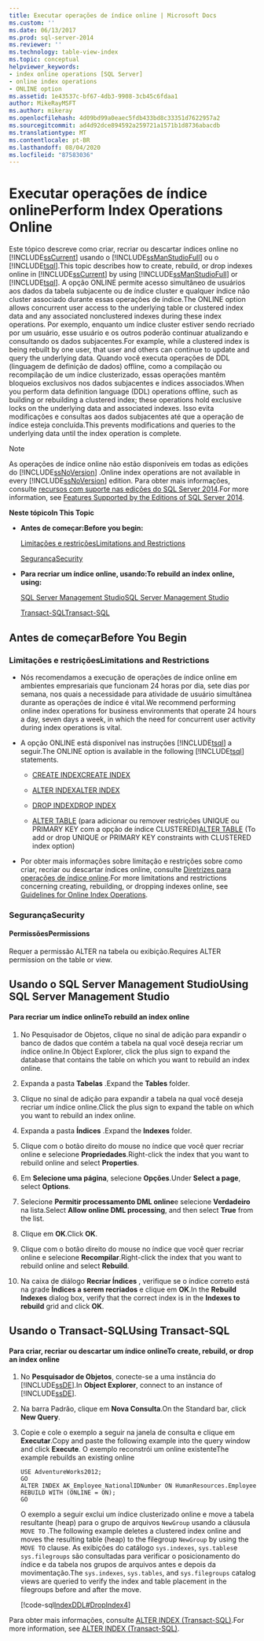 ```yaml
---
title: Executar operações de índice online | Microsoft Docs
ms.custom: ''
ms.date: 06/13/2017
ms.prod: sql-server-2014
ms.reviewer: ''
ms.technology: table-view-index
ms.topic: conceptual
helpviewer_keywords:
- index online operations [SQL Server]
- online index operations
- ONLINE option
ms.assetid: 1e43537c-bf67-4db3-9908-3cb45c6fdaa1
author: MikeRayMSFT
ms.author: mikeray
ms.openlocfilehash: 4d09bd99a0eaec5fdb433bd8c33351d7622957a2
ms.sourcegitcommit: ad4d92dce894592a259721a1571b1d8736abacdb
ms.translationtype: MT
ms.contentlocale: pt-BR
ms.lasthandoff: 08/04/2020
ms.locfileid: "87583036"
---
```

# <a name="perform-index-operations-online"></a><span data-ttu-id="93e93-102">Executar operações de índice online</span><span class="sxs-lookup"><span data-stu-id="93e93-102">Perform Index Operations Online</span></span>
  <span data-ttu-id="93e93-103">Este tópico descreve como criar, recriar ou descartar índices online no [!INCLUDE[ssCurrent](../../includes/sscurrent-md.md)] usando o [!INCLUDE[ssManStudioFull](../../includes/ssmanstudiofull-md.md)] ou o [!INCLUDE[tsql](../../includes/tsql-md.md)].</span><span class="sxs-lookup"><span data-stu-id="93e93-103">This topic describes how to create, rebuild, or drop indexes online in [!INCLUDE[ssCurrent](../../includes/sscurrent-md.md)] by using [!INCLUDE[ssManStudioFull](../../includes/ssmanstudiofull-md.md)] or [!INCLUDE[tsql](../../includes/tsql-md.md)].</span></span> <span data-ttu-id="93e93-104">A opção ONLINE permite acesso simultâneo de usuários aos dados da tabela subjacente ou de índice cluster e qualquer índice não cluster associado durante essas operações de índice.</span><span class="sxs-lookup"><span data-stu-id="93e93-104">The ONLINE option allows concurrent user access to the underlying table or clustered index data and any associated nonclustered indexes during these index operations.</span></span> <span data-ttu-id="93e93-105">Por exemplo, enquanto um índice cluster estiver sendo recriado por um usuário, esse usuário e os outros poderão continuar atualizando e consultando os dados subjacentes.</span><span class="sxs-lookup"><span data-stu-id="93e93-105">For example, while a clustered index is being rebuilt by one user, that user and others can continue to update and query the underlying data.</span></span> <span data-ttu-id="93e93-106">Quando você executa operações de DDL (linguagem de definição de dados) offline, como a compilação ou recompilação de um índice clusterizado, essas operações mantêm bloqueios exclusivos nos dados subjacentes e índices associados.</span><span class="sxs-lookup"><span data-stu-id="93e93-106">When you perform data definition language (DDL) operations offline, such as building or rebuilding a clustered index; these operations hold exclusive locks on the underlying data and associated indexes.</span></span> <span data-ttu-id="93e93-107">Isso evita modificações e consultas aos dados subjacentes até que a operação de índice esteja concluída.</span><span class="sxs-lookup"><span data-stu-id="93e93-107">This prevents modifications and queries to the underlying data until the index operation is complete.</span></span>  
  
> [!NOTE]  
>  <span data-ttu-id="93e93-108">As operações de índice online não estão disponíveis em todas as edições do [!INCLUDE[ssNoVersion](../../includes/ssnoversion-md.md)] .</span><span class="sxs-lookup"><span data-stu-id="93e93-108">Online index operations are not available in every [!INCLUDE[ssNoVersion](../../includes/ssnoversion-md.md)] edition.</span></span> <span data-ttu-id="93e93-109">Para obter mais informações, consulte [recursos com suporte nas edições do SQL Server 2014](../../getting-started/features-supported-by-the-editions-of-sql-server-2014.md).</span><span class="sxs-lookup"><span data-stu-id="93e93-109">For more information, see [Features Supported by the Editions of SQL Server 2014](../../getting-started/features-supported-by-the-editions-of-sql-server-2014.md).</span></span>  
  
 <span data-ttu-id="93e93-110">**Neste tópico**</span><span class="sxs-lookup"><span data-stu-id="93e93-110">**In This Topic**</span></span>  
  
-   <span data-ttu-id="93e93-111">**Antes de começar:**</span><span class="sxs-lookup"><span data-stu-id="93e93-111">**Before you begin:**</span></span>  
  
     [<span data-ttu-id="93e93-112">Limitações e restrições</span><span class="sxs-lookup"><span data-stu-id="93e93-112">Limitations and Restrictions</span></span>](#Restrictions)  
  
     [<span data-ttu-id="93e93-113">Segurança</span><span class="sxs-lookup"><span data-stu-id="93e93-113">Security</span></span>](#Security)  
  
-   <span data-ttu-id="93e93-114">**Para recriar um índice online, usando:**</span><span class="sxs-lookup"><span data-stu-id="93e93-114">**To rebuild an index online, using:**</span></span>  
  
     [<span data-ttu-id="93e93-115">SQL Server Management Studio</span><span class="sxs-lookup"><span data-stu-id="93e93-115">SQL Server Management Studio</span></span>](#SSMSProcedure)  
  
     [<span data-ttu-id="93e93-116">Transact-SQL</span><span class="sxs-lookup"><span data-stu-id="93e93-116">Transact-SQL</span></span>](#TsqlProcedure)  
  
##  <a name="before-you-begin"></a><a name="BeforeYouBegin"></a> <span data-ttu-id="93e93-117">Antes de começar</span><span class="sxs-lookup"><span data-stu-id="93e93-117">Before You Begin</span></span>  
  
###  <a name="limitations-and-restrictions"></a><a name="Restrictions"></a> <span data-ttu-id="93e93-118">Limitações e restrições</span><span class="sxs-lookup"><span data-stu-id="93e93-118">Limitations and Restrictions</span></span>  
  
-   <span data-ttu-id="93e93-119">Nós recomendamos a execução de operações de índice online em ambientes empresariais que funcionam 24 horas por dia, sete dias por semana, nos quais a necessidade para atividade de usuário simultânea durante as operações de índice é vital.</span><span class="sxs-lookup"><span data-stu-id="93e93-119">We recommend performing online index operations for business environments that operate 24 hours a day, seven days a week, in which the need for concurrent user activity during index operations is vital.</span></span>  
  
-   <span data-ttu-id="93e93-120">A opção ONLINE está disponível nas instruções [!INCLUDE[tsql](../../includes/tsql-md.md)] a seguir.</span><span class="sxs-lookup"><span data-stu-id="93e93-120">The ONLINE option is available in the following [!INCLUDE[tsql](../../includes/tsql-md.md)] statements.</span></span>  
  
    -   [<span data-ttu-id="93e93-121">CREATE INDEX</span><span class="sxs-lookup"><span data-stu-id="93e93-121">CREATE INDEX</span></span>](/sql/t-sql/statements/create-index-transact-sql)  
  
    -   [<span data-ttu-id="93e93-122">ALTER INDEX</span><span class="sxs-lookup"><span data-stu-id="93e93-122">ALTER INDEX</span></span>](/sql/t-sql/statements/alter-index-transact-sql)  
  
    -   [<span data-ttu-id="93e93-123">DROP INDEX</span><span class="sxs-lookup"><span data-stu-id="93e93-123">DROP INDEX</span></span>](/sql/t-sql/statements/drop-index-transact-sql)  
  
    -   <span data-ttu-id="93e93-124">[ALTER TABLE](/sql/t-sql/statements/alter-table-transact-sql) (para adicionar ou remover restrições UNIQUE ou PRIMARY KEY com a opção de índice CLUSTERED)</span><span class="sxs-lookup"><span data-stu-id="93e93-124">[ALTER TABLE](/sql/t-sql/statements/alter-table-transact-sql) (To add or drop UNIQUE or PRIMARY KEY constraints with CLUSTERED index option)</span></span>  
  
-   <span data-ttu-id="93e93-125">Por obter mais informações sobre limitação e restrições sobre como criar, recriar ou descartar índices online, consulte [Diretrizes para operações de índice online](guidelines-for-online-index-operations.md).</span><span class="sxs-lookup"><span data-stu-id="93e93-125">For more limitations and restrictions concerning creating, rebuilding, or dropping indexes online, see [Guidelines for Online Index Operations](guidelines-for-online-index-operations.md).</span></span>  
  
###  <a name="security"></a><a name="Security"></a> <span data-ttu-id="93e93-126">Segurança</span><span class="sxs-lookup"><span data-stu-id="93e93-126">Security</span></span>  
  
####  <a name="permissions"></a><a name="Permissions"></a> <span data-ttu-id="93e93-127">Permissões</span><span class="sxs-lookup"><span data-stu-id="93e93-127">Permissions</span></span>  
 <span data-ttu-id="93e93-128">Requer a permissão ALTER na tabela ou exibição.</span><span class="sxs-lookup"><span data-stu-id="93e93-128">Requires ALTER permission on the table or view.</span></span>  
  
##  <a name="using-sql-server-management-studio"></a><a name="SSMSProcedure"></a> <span data-ttu-id="93e93-129">Usando o SQL Server Management Studio</span><span class="sxs-lookup"><span data-stu-id="93e93-129">Using SQL Server Management Studio</span></span>  
  
#### <a name="to-rebuild-an-index-online"></a><span data-ttu-id="93e93-130">Para recriar um índice online</span><span class="sxs-lookup"><span data-stu-id="93e93-130">To rebuild an index online</span></span>  
  
1.  <span data-ttu-id="93e93-131">No Pesquisador de Objetos, clique no sinal de adição para expandir o banco de dados que contém a tabela na qual você deseja recriar um índice online.</span><span class="sxs-lookup"><span data-stu-id="93e93-131">In Object Explorer, click the plus sign to expand the database that contains the table on which you want to rebuild an index online.</span></span>  
  
2.  <span data-ttu-id="93e93-132">Expanda a pasta **Tabelas** .</span><span class="sxs-lookup"><span data-stu-id="93e93-132">Expand the **Tables** folder.</span></span>  
  
3.  <span data-ttu-id="93e93-133">Clique no sinal de adição para expandir a tabela na qual você deseja recriar um índice online.</span><span class="sxs-lookup"><span data-stu-id="93e93-133">Click the plus sign to expand the table on which you want to rebuild an index online.</span></span>  
  
4.  <span data-ttu-id="93e93-134">Expanda a pasta **Índices** .</span><span class="sxs-lookup"><span data-stu-id="93e93-134">Expand the **Indexes** folder.</span></span>  
  
5.  <span data-ttu-id="93e93-135">Clique com o botão direito do mouse no índice que você quer recriar online e selecione **Propriedades**.</span><span class="sxs-lookup"><span data-stu-id="93e93-135">Right-click the index that you want to rebuild online and select **Properties**.</span></span>  
  
6.  <span data-ttu-id="93e93-136">Em **Selecione uma página**, selecione **Opções**.</span><span class="sxs-lookup"><span data-stu-id="93e93-136">Under **Select a page**, select **Options**.</span></span>  
  
7.  <span data-ttu-id="93e93-137">Selecione **Permitir processamento DML online**e selecione **Verdadeiro** na lista.</span><span class="sxs-lookup"><span data-stu-id="93e93-137">Select **Allow online DML processing**, and then select **True** from the list.</span></span>  
  
8.  <span data-ttu-id="93e93-138">Clique em **OK**.</span><span class="sxs-lookup"><span data-stu-id="93e93-138">Click **OK**.</span></span>  
  
9. <span data-ttu-id="93e93-139">Clique com o botão direito do mouse no índice que você quer recriar online e selecione **Recompilar**.</span><span class="sxs-lookup"><span data-stu-id="93e93-139">Right-click the index that you want to rebuild online and select **Rebuild**.</span></span>  
  
10. <span data-ttu-id="93e93-140">Na caixa de diálogo **Recriar Índices** , verifique se o índice correto está na grade **Índices a serem recriados** e clique em **OK**.</span><span class="sxs-lookup"><span data-stu-id="93e93-140">In the **Rebuild Indexes** dialog box, verify that the correct index is in the **Indexes to rebuild** grid and click **OK**.</span></span>  
  
##  <a name="using-transact-sql"></a><a name="TsqlProcedure"></a> <span data-ttu-id="93e93-141">Usando o Transact-SQL</span><span class="sxs-lookup"><span data-stu-id="93e93-141">Using Transact-SQL</span></span>  
  
#### <a name="to-create-rebuild-or-drop-an-index-online"></a><span data-ttu-id="93e93-142">Para criar, recriar ou descartar um índice online</span><span class="sxs-lookup"><span data-stu-id="93e93-142">To create, rebuild, or drop an index online</span></span>  
  
1.  <span data-ttu-id="93e93-143">No **Pesquisador de Objetos**, conecte-se a uma instância do [!INCLUDE[ssDE](../../includes/ssde-md.md)].</span><span class="sxs-lookup"><span data-stu-id="93e93-143">In **Object Explorer**, connect to an instance of [!INCLUDE[ssDE](../../includes/ssde-md.md)].</span></span>  
  
2.  <span data-ttu-id="93e93-144">Na barra Padrão, clique em **Nova Consulta**.</span><span class="sxs-lookup"><span data-stu-id="93e93-144">On the Standard bar, click **New Query**.</span></span>  
  
3.  <span data-ttu-id="93e93-145">Copie e cole o exemplo a seguir na janela de consulta e clique em **Executar**.</span><span class="sxs-lookup"><span data-stu-id="93e93-145">Copy and paste the following example into the query window and click **Execute**.</span></span> <span data-ttu-id="93e93-146">O exemplo reconstrói um online existente</span><span class="sxs-lookup"><span data-stu-id="93e93-146">The example rebuilds an existing online</span></span>  
  
    ```  
    USE AdventureWorks2012;  
    GO  
    ALTER INDEX AK_Employee_NationalIDNumber ON HumanResources.Employee  
    REBUILD WITH (ONLINE = ON);  
    GO  
    ```  
  
     <span data-ttu-id="93e93-147">O exemplo a seguir exclui um índice clusterizado online e move a tabela resultante (heap) para o grupo de arquivos `NewGroup` usando a cláusula `MOVE TO` .</span><span class="sxs-lookup"><span data-stu-id="93e93-147">The following example deletes a clustered index online and moves the resulting table (heap) to the filegroup `NewGroup` by using the `MOVE TO` clause.</span></span> <span data-ttu-id="93e93-148">As exibições do catálogo `sys.indexes`, `sys.tables`e `sys.filegroups` são consultadas para verificar o posicionamento do índice e da tabela nos grupos de arquivos antes e depois da movimentação.</span><span class="sxs-lookup"><span data-stu-id="93e93-148">The `sys.indexes`, `sys.tables`, and `sys.filegroups` catalog views are queried to verify the index and table placement in the filegroups before and after the move.</span></span>  
  
     [!code-sql[IndexDDL#DropIndex4](../../snippets/tsql/SQL14/tsql/indexddl/transact-sql/dropindex.sql#dropindex4)]  
  
 <span data-ttu-id="93e93-149">Para obter mais informações, consulte [ALTER INDEX &#40;Transact-SQL&#41;](/sql/t-sql/statements/alter-index-transact-sql).</span><span class="sxs-lookup"><span data-stu-id="93e93-149">For more information, see [ALTER INDEX &#40;Transact-SQL&#41;](/sql/t-sql/statements/alter-index-transact-sql).</span></span>  
  
  

